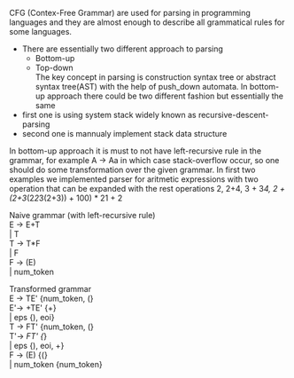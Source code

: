 CFG (Contex-Free Grammar) are used for parsing in programming languages and they are almost enough to describe all grammatical rules for some languages.
  - There are essentially two different approach to parsing
      - Bottom-up
      - Top-down<br>
The key concept in parsing is construction syntax tree or abstract syntax tree(AST) with the help of push_down automata.
In bottom-up approach there could be two different fashion but essentially the same
  - first one is using system stack widely known as recursive-descent-parsing
  - second one is mannualy implement stack data structure

In bottom-up approach it is must to not have left-recursive rule in the grammar, for example A -> Aa in which case stack-overflow
occur, so one should do some transformation over the given grammar.
In first two examples we implemented parser for aritmetic expressions with two operation that can be expanded with the rest operations
2, 2+4, 3 + 3*4, 2 + (2+3*(2*2*3(2+3)) + 100) * 21 + 2

Naive grammar (with left-recursive rule)<br>
  E ->  E+T<br> 
        | T<br>
  T ->  T*F<br>
      | F<br>
  F ->  (E)<br>
      | num_token<br>

Transformed grammar <br>
  E ->  TE'	  {num_token, (}<br>
  E'->  +TE'	  {+}<br>
      | eps	  {), eoi}<br>
  T ->  FT'	  {num_token, (}<br>
  T'->  *FT'	  {*}<br>
      | eps	  {), eoi, +}<br>
  F ->  (E)	  {(}<br>
      | num_token	  {num_token}<br>
    
